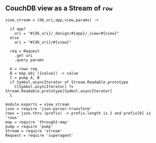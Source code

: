 CouchDB view as a Stream of `row`
---------------

    view_stream = (db_uri,app,view,params) ->

      if app?
        uri = "#{db_uri}/_design/#{app}/_view/#{view}"
      else
        uri = "#{db_uri}/#{view}"

      req = Request
        .get uri
        .query params

      A = rows req
      B = map.obj ({value}) -> value
      C = pump A, B
      if Symbol.asyncIterator of Stream.Readable.prototype
        C[Symbol.asyncIterator] ?= Stream.Readable.prototype[Symbol.asyncIterator]
      C

    module.exports = view_stream
    json = require 'json-parser-transform'
    rows = json.thru (prefix) -> prefix.length is 2 and prefix[0] is 'rows'
    map = require 'through2-map'
    pump = require 'pump'
    Stream = require 'stream'
    Request = require 'superagent'
